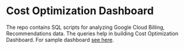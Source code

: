 # Cost Optimization Dashboard

The repo contains SQL scripts for analyzing Google Cloud Billing,
Recommendations data. The queries help in building Cost Optimization Dashboard.
For sample dashboard [see here](https://datastudio.google.com/c/u/0/reporting/0c341178-d776-4617-b887-db981f081a76/page/WXzW).
